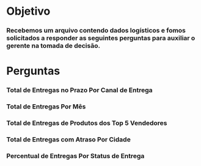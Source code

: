 # Objetivo
### Recebemos um arquivo contendo dados logísticos e fomos solicitados a responder as seguintes perguntas para auxiliar o gerente na tomada de decisão.

# Perguntas
### Total de Entregas no Prazo Por Canal de Entrega
### Total de Entregas Por Mês
### Total de Entregas de Produtos dos Top 5 Vendedores
### Total de Entregas com Atraso Por Cidade
### Percentual de Entregas Por Status de Entrega